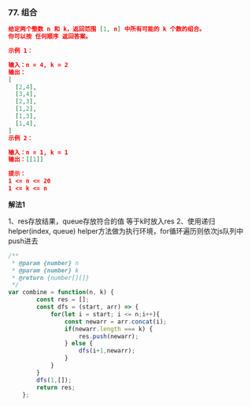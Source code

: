 ### 77. 组合

```json
给定两个整数 n 和 k，返回范围 [1, n] 中所有可能的 k 个数的组合。
你可以按 任何顺序 返回答案。

示例 1：

输入：n = 4, k = 2
输出：
[
  [2,4],
  [3,4],
  [2,3],
  [1,2],
  [1,3],
  [1,4],
]
示例 2：

输入：n = 1, k = 1
输出：[[1]]

提示：
1 <= n <= 20
1 <= k <= n
```

**解法1**

1、res存放结果，queue存放符合的值 等于k时放入res
2、使用递归helper(index, queue)
helper方法做为执行环境，for循环遍历则依次js队列中push进去
```js
/**
 * @param {number} n
 * @param {number} k
 * @return {number[][]}
 */
var combine = function(n, k) {
        const res = [];
        const dfs = (start, arr) => {
            for(let i = start; i <= n;i++){
                const newarr = arr.concat(i);
                if(newarr.length === k) {
                    res.push(newarr);
                } else {
                    dfs(i+1,newarr);
                }
            }
        }
        dfs(1,[]);
        return res;
    };
```